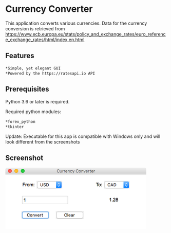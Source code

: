 # Currency Converter
This application converts various currencies.  Data for the currency conversion is retrieved from
https://www.ecb.europa.eu/stats/policy_and_exchange_rates/euro_reference_exchange_rates/html/index.en.html 

## Features
    *Simple, yet elegant GUI
    *Powered by the https://ratesapi.io API 
  
## Prerequisites
Python 3.6 or later is required.

Required python modules:

    *forex_python
    *tkinter
  
Update: Executable for this app is compatible with Windows only and will look different from the screenshots
## Screenshot
![Image](Screenshot.png)
